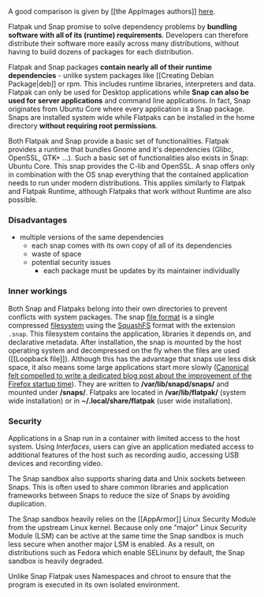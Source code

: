 A good comparison is given by [[the AppImages authors]] [here](https://github.com/AppImage/AppImageKit/wiki/Similar-projects#comparison).

Flatpak und Snap promise to solve dependency problems by **bundling software with all of its (runtime) requirements**. Developers can therefore distribute their software more easily across many distributions, without having to build dozens of packages for each distribution.

Flatpak and Snap packages **contain nearly all of their runtime dependencies** - unlike system packages like [[Creating Debian Package|deb]] or rpm. This includes runtime libraries, interpreters and data. Flatpak can only be used for Desktop applications while **Snap can also be used for server applications** and command line applications. In fact, Snap originates from Ubuntu Core where every application is a Snap package. Snaps are installed system wide while Flatpaks can be installed in the home directory **without requiring root permissions**.

Both Flatpak and Snap provide a basic set of functionalities. Flatpak provides a runtime that bundles Gnome and it's dependencies (Glibc, OpenSSL, GTK+ …). Such a basic set of functionalities also exists in Snap: Ubuntu Core. This snap provides the C-lib and OpenSSL. A snap offers only in combination with the OS snap everything that the contained application needs to run under modern distributions. This applies similarly to Flatpak and Flatpak Runtime, although Flatpaks that work without Runtime are also possible.

### Disadvantages

- multiple versions of the same dependencies
	- each snap comes with its own copy of all of its dependencies
	- waste of space
	- potential security issues
		- each package must be updates by its maintainer individually

### Inner workings

Both Snap and Flatpaks belong into their own directories to prevent conflicts with system packages. The snap [file format](https://en.wikipedia.org/wiki/File_format "File format") is a single compressed [filesystem](https://en.wikipedia.org/wiki/File_system "File system") using the [SquashFS](https://en.wikipedia.org/wiki/Squashfs "Squashfs") format with the extension `.snap`. This filesystem contains the application, libraries it depends on, and declarative metadata. After installation, the snap is mounted by the host operating system and decompressed on the fly when the files are used ([[Loopback file]]). Although this has the advantage that snaps use less disk space, it also means some large applications start more slowly ([Canonical felt compelled to write a dedicated blog post about the improvement of the Firefox startup time](https://snapcraft.io/blog/improving-firefox-snap-performance-part-3)). They are written to **/var/lib/snapd/snaps/** and mounted under **/snaps/**. Flatpaks are located in **/var/lib/flatpak/** (system wide installation) or in **~/.local/share/flatpak** (user wide installation).

### Security

Applications in a Snap run in a container with limited access to the host system. Using _Interfaces_, users can give an application mediated access to additional features of the host such as recording audio, accessing USB devices and recording video.

The Snap sandbox also supports sharing data and Unix sockets between Snaps. This is often used to share common libraries and application frameworks between Snaps to reduce the size of Snaps by avoiding duplication.

The Snap sandbox heavily relies on the [[AppArmor]] Linux Security Module from the upstream Linux kernel. Because only one "major" Linux Security Module (LSM) can be active at the same time the Snap sandbox is much less secure when another major LSM is enabled. As a result, on distributions such as Fedora which enable SELinunx by default, the Snap sandbox is heavily degraded.

Unlike Snap Flatpak uses Namespaces and chroot to ensure that the program is executed in its own isolated environment.




